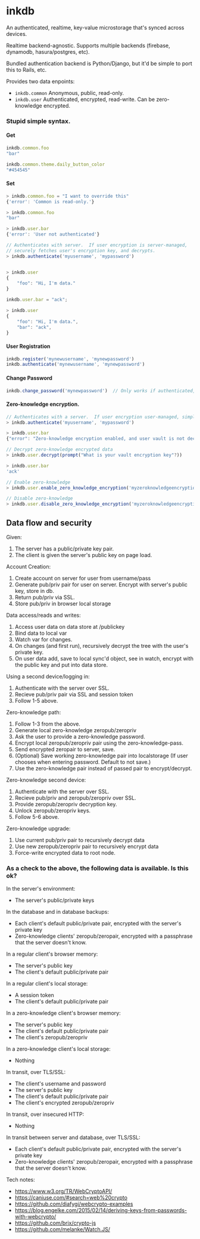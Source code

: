 # inkdb

An authenticated, realtime, key-value microstorage that's synced across devices.

Realtime backend-agnostic.  Supports multiple backends (firebase, dynamodb, hasura/postgres, etc).

Bundled authentication backend is Python/Django, but it'd be simple to port this to Rails, etc.

Provides two data enpoints:
- `inkdb.common` Anonymous, public, read-only.
- `inkdb.user` Authenticated, encrypted, read-write.  Can be zero-knowledge encrypted.


### Stupid simple syntax.


#### Get
```js
inkdb.common.foo
"bar"

inkdb.common.theme.daily_button_color
"#454545"
```

#### Set

```js
> inkdb.common.foo = "I want to override this"
{'error': 'Common is read-only.'}

> inkdb.common.foo
"bar"

> inkdb.user.bar
{'error': 'User not authenticated'}

// Authenticates with server.  If user encryption is server-managed,
// securely fetches user's encryption key, and decrypts.
> inkdb.authenticate('myusername', 'mypassword')


> inkdb.user
{
    "foo": "Hi, I'm data."
}

inkdb.user.bar = "ack";

> inkdb.user
{
    "foo": "Hi, I'm data.",
    "bar": "ack",
}
```

#### User Registration

```js
inkdb.register('mynewusername', 'mynewpassword')
inkdb.authenticate('mynewusername', 'mynewpassword')
```

#### Change Password

```js
inkdb.change_password('mynewpassword')  // Only works if authenticated, obviously.
```


#### Zero-knowledge encryption.
```js 
// Authenticates with a server.  If user encryption user-managed, simply fetches the encrypted data.
> inkdb.authenticate('myusername', 'mypassword')

> inkdb.user.bar
{"error": "Zero-knowledge encryption enabled, and user vault is not decrypted."}

// Decrypt zero-knowledge encrypted data
> inkdb.user.decrypt(prompt("What is your vault encryption key"?))

> inkdb.user.bar
'ack'

// Enable zero-knowledge
> inkdb.user.enable_zero_knowledge_encryption('myzeroknowledgeencryptionkey')

// Disable zero-knowledge
> inkdb.user.disable_zero_knowledge_encryption('myzeroknowledgeencryptionkey')
```




## Data flow and security

Given:
1. The server has a public/private key pair.
2. The client is given the server's public key on page load.

Account Creation:
1. Create account on server for user from username/pass
2. Generate pub/priv pair for user on server.  Encrypt with server's public key, store in db.
3. Return pub/priv via SSL.
4. Store pub/priv in browser local storage

Data access/reads and writes:
1. Access user data on data store at /publickey
2. Bind data to local var
3. Watch var for changes.
4. On changes (and first run), recursively decrypt the tree with the user's private key.
5. On user data add, save to local sync'd object, see in watch, encrypt with the public key and put into data store.

Using a second device/logging in:
1. Authenticate with the server over SSL.
2. Recieve pub/priv pair via SSL and session token
3. Follow 1-5 above.

Zero-knowledge path:
1. Follow 1-3 from the above.
2. Generate local zero-knowledge zeropub/zeropriv
3. Ask the user to provide a zero-knowledge password.
4. Encrypt local zeropub/zeropriv pair using the zero-knowledge-pass.
5. Send encrypted zeropair to server, save.
6. (Optional) Save working zero-knowledge pair into localstorage (If user chooses when entering password. Default to not save.)
7. Use the zero-knowledge pair instead of passed pair to encrypt/decrypt.


Zero-knowledge second device:
1. Authenticate with the server over SSL.
2. Recieve pub/priv and zeropub/zeropriv over SSL.
3. Provide zeropub/zeropriv decryption key.
4. Unlock zeropub/zeropriv keys.
5. Follow 5-6 above.

Zero-knowledge upgrade:
1. Use current pub/priv pair to recursively decrypt data
2. Use new zeropub/zeropriv pair to recursively encrypt data
3. Force-write encrypted data to root node.


### As a check to the above, the following data is available.  Is this ok?

In the server's environment:
- The server's public/private keys

In the database and in database backups:
- Each client's default public/private pair, encrypted with the server's private key
- Zero-knowledge clients' zeropub/zeropair, encrypted with a passphrase that the server doesn't know.

In a regular client's browser memory:
- The server's public key
- The client's default public/private pair

In a regular client's local storage:
- A session token
- The client's default public/private pair

In a zero-knowledge client's browser memory:
- The server's public key
- The client's default public/private pair
- The client's zeropub/zeropriv

In a zero-knowledge client's local storage:
- Nothing

In transit, over TLS/SSL:
- The client's username and password
- The server's public key
- The client's default public/private pair
- The client's encrypted zeropub/zeropriv

In transit, over insecured HTTP:
- Nothing

In transit between server and database, over TLS/SSL:
- Each client's default public/private pair, encrypted with the server's private key
- Zero-knowledge clients' zeropub/zeropair, encrypted with a passphrase that the server doesn't know.



Tech notes:
- https://www.w3.org/TR/WebCryptoAPI/
- https://caniuse.com/#search=web%20crypto
- https://github.com/diafygi/webcrypto-examples
- https://blog.engelke.com/2015/02/14/deriving-keys-from-passwords-with-webcrypto/
- https://github.com/brix/crypto-js
- https://github.com/melanke/Watch.JS/
